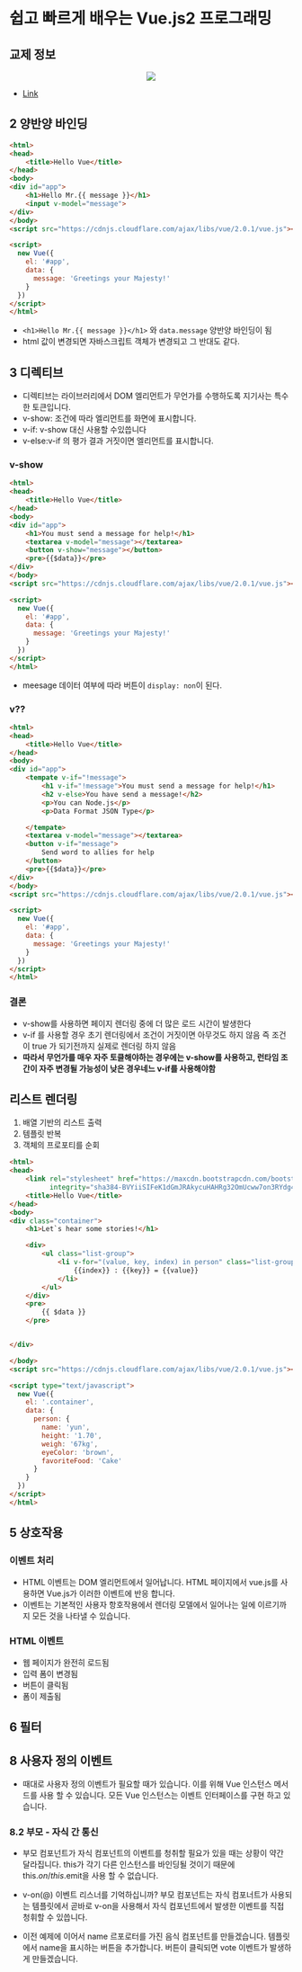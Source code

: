 # 쉽고 빠르게 배우는 Vue.js2 프로그래밍

## 교제 정보
<p align="center">
	<img src="http://image.kyobobook.co.kr/images/book/xlarge/754/x9791158390754.jpg">
</p>

* [ Link](http://www.kyobobook.col.kr/product/detailViewKor.laf?ejkGb=KOR&mallGb=KOR&barcode=9791158390754&orderClick=LEA&Kc=)

## 2 양반양 바인딩

```html
<html>
<head>
    <title>Hello Vue</title>
</head>
<body>
<div id="app">
    <h1>Hello Mr.{{ message }}</h1>
    <input v-model="message">
</div>
</body>
<script src="https://cdnjs.cloudflare.com/ajax/libs/vue/2.0.1/vue.js"></script>

<script>
  new Vue({
    el: '#app',
    data: {
      message: 'Greetings your Majesty!'
    }
  })
</script>
</html>
```

* `<h1>Hello Mr.{{ message }}</h1>` 와 `data.message` 양반양 바인딩이 됨
* html 값이 변경되면 자바스크립트 객체가 변경되고 그 반대도 같다.

## 3 디렉티브
* 디렉티브는 라이브러리에서 DOM 엘리먼트가 무언가를 수행하도록 지기사는 특수한 토큰입니다.
* v-show: 조건에 따라 엘리먼트를 화면에 표시합니다.
* v-if: v-show 대신 사용할 수있씁니다
* v-else:v-if 의 평가 결과 거짓이면 엘리먼트를 표시합니다.

### v-show
```html
<html>
<head>
    <title>Hello Vue</title>
</head>
<body>
<div id="app">
    <h1>You must send a message for help!</h1>
    <textarea v-model="message"></textarea>
    <button v-show="message"></button>
    <pre>{{$data}}</pre>
</div>
</body>
<script src="https://cdnjs.cloudflare.com/ajax/libs/vue/2.0.1/vue.js"></script>

<script>
  new Vue({
    el: '#app',
    data: {
      message: 'Greetings your Majesty!'
    }
  })
</script>
</html>
```
* meesage 데이터 여부에 따라 버튼이 `display: non`이 된다.

### v??

```html
<html>
<head>
    <title>Hello Vue</title>
</head>
<body>
<div id="app">
    <tempate v-if="!message">
        <h1 v-if="!message">You must send a message for help!</h1>
        <h2 v-else>You have send a message!</h2>
        <p>You can Node.js</p>
        <p>Data Format JSON Type</p>

    </tempate>
    <textarea v-model="message"></textarea>
    <button v-if="message">
        Send word to allies for help
    </button>
    <pre>{{$data}}</pre>
</div>
</body>
<script src="https://cdnjs.cloudflare.com/ajax/libs/vue/2.0.1/vue.js"></script>

<script>
  new Vue({
    el: '#app',
    data: {
      message: 'Greetings your Majesty!'
    }
  })
</script>
</html>
```

### 결론
* v-show를 사용하면 페이지 렌더링 중에 더 많은 로드 시간이 발생한다
* v-if 를 사용할 경우 초기 렌더링에서 조건이 거짓이면 아무것도 하지 않음 즉 조건이 true 가 되기전까지 실제로 렌더링 하지 않음
* **따라서 무언가를 매우 자주 토클해야하는 경우에는 v-show를 사용하고, 런타임 조간이 자주 변경될 가능성이 낮은 경우네느 v-if를 사용해야함**

## 리스트 렌더링

1. 배열 기반의 리스트 출력
2. 템플릿 반복
3. 객체의 프로포티를 순회

```html
<html>
<head>
    <link rel="stylesheet" href="https://maxcdn.bootstrapcdn.com/bootstrap/3.3.7/css/bootstrap.min.css"
          integrity="sha384-BVYiiSIFeK1dGmJRAkycuHAHRg32OmUcww7on3RYdg4Va+PmSTsz/K68vbdEjh4u" crossorigin="anonymous">
    <title>Hello Vue</title>
</head>
<body>
<div class="container">
    <h1>Let`s hear some stories!</h1>

    <div>
        <ul class="list-group">
            <li v-for="(value, key, index) in person" class="list-group-item">
                {{index}} : {{key}} = {{value}}
            </li>
        </ul>
    </div>
    <pre>
        {{ $data }}
    </pre>


</div>

</body>
<script src="https://cdnjs.cloudflare.com/ajax/libs/vue/2.0.1/vue.js"></script>

<script type="text/javascript">
  new Vue({
    el: '.container',
    data: {
      person: {
        name: 'yun',
        height: '1.70',
        weigh: '67kg',
        eyeColor: 'brown',
        favoriteFood: 'Cake'
      }
    }
  })
</script>
</html>
```

## 5 상호작용

### 이벤트 처리
* HTML 이벤트는 DOM 엘리먼트에서 일어납니다. HTML 페이지에서 vue.js를 사용하면 Vue.js가 이러한 이벤트에 반응 합니다.
* 이벤트는 기본적인 사용자 항호작용에서 렌더링 모델에서 일어나는 일에 이르기까지 모든 것을 나타낼 수 있습니다.

### HTML 이벤트
* 웹 페이지가 완전히 로드됨
* 입력 폼이 변경됨
* 버튼이 클릭됨
* 폼이 제출됨

## 6 필터


## 8 사용자 정의 이벤트

* 때대로 사용자 정의 이벤트가 필요할 때가 있습니다. 이를 위해 Vue 인스턴스 메서드를 사용 할 수 있습니다. 모든 Vue 인스턴스는 이벤트 인터페이스를 구현 하고 있습니다.

### 8.2 부모 - 자식 간 통신
* 부모 컴포넌트가 자식 컴포넌트의 이벤트를 청취할 필요가 있을 때는 상황이 약간 달라집니다. this가 각기 다른 인스턴스를 바인딩될 것이기 때문에 this.$on/this.$emit을 사용 할 수 없습니다.

* v-on(@) 이벤트 리스너를 기억하십니까? 부모 컴포넌트는 자식 컴포너트가 사용되는 템플릿에서 곧바로 v-on을 사용해서 자식 컴포넌트에서 발생한 이벤트를 직접 청휘할 수 있씁니다.

* 이전 예제에 이어서 name 르포로터를 가진 음식 컴포넌트를 만들겠습니다. 템플릿에서 name을 표시하는 버튼을 추가합니다. 버튼이 클릭되면 vote 이벤트가 발생하게 만들겠습니다.
